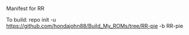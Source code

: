 Manifest for RR

To build: repo init -u https://github.com/hondajohn88/Build_My_ROMs/tree/RR-pie -b RR-pie
